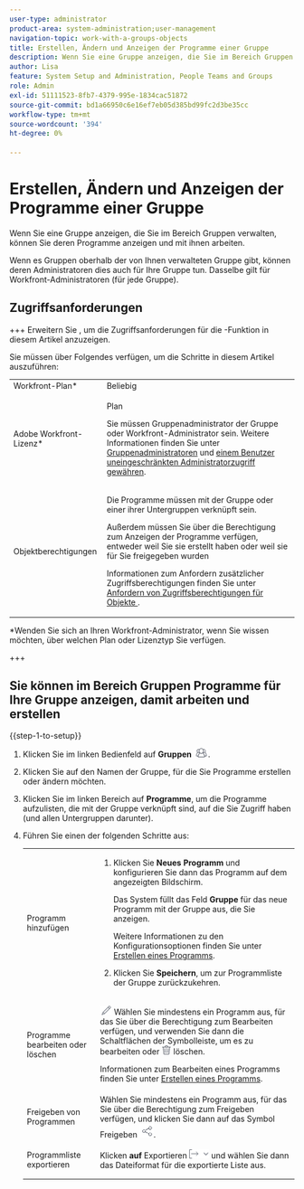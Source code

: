 ```yaml
---
user-type: administrator
product-area: system-administration;user-management
navigation-topic: work-with-a-groups-objects
title: Erstellen, Ändern und Anzeigen der Programme einer Gruppe
description: Wenn Sie eine Gruppe anzeigen, die Sie im Bereich Gruppen verwalten, können Sie deren Programme anzeigen und mit ihnen arbeiten.
author: Lisa
feature: System Setup and Administration, People Teams and Groups
role: Admin
exl-id: 51111523-8fb7-4379-995e-1834cac51872
source-git-commit: bd1a66950c6e16ef7eb05d385bd99fc2d3be35cc
workflow-type: tm+mt
source-wordcount: '394'
ht-degree: 0%

---
```


# Erstellen, Ändern und Anzeigen der Programme einer Gruppe

Wenn Sie eine Gruppe anzeigen, die Sie im Bereich Gruppen verwalten, können Sie deren Programme anzeigen und mit ihnen arbeiten.

Wenn es Gruppen oberhalb der von Ihnen verwalteten Gruppe gibt, können deren Administratoren dies auch für Ihre Gruppe tun. Dasselbe gilt für Workfront-Administratoren (für jede Gruppe).

## Zugriffsanforderungen

+++ Erweitern Sie , um die Zugriffsanforderungen für die -Funktion in diesem Artikel anzuzeigen.

Sie müssen über Folgendes verfügen, um die Schritte in diesem Artikel auszuführen:

<table style="table-layout:auto"> 
 <col> 
 <col> 
 <tbody> 
  <tr> 
   <td>Workfront-Plan*</td> 
   <td>Beliebig</td> 
  </tr> 
  <tr> 
   <td>Adobe Workfront-Lizenz*</td> 
   <td> <p>Plan </p> <p>Sie müssen Gruppenadministrator der Gruppe oder Workfront-Administrator sein. Weitere Informationen finden Sie unter <a href="../../../administration-and-setup/manage-groups/group-roles/group-administrators.md" class="MCXref xref">Gruppenadministratoren</a> und <a href="../../../administration-and-setup/add-users/configure-and-grant-access/grant-a-user-full-administrative-access.md" class="MCXref xref">einem Benutzer uneingeschränkten Administratorzugriff gewähren</a>.</p> </td> 
  </tr> 
  <tr> 
   <td role="rowheader">Objektberechtigungen</td> 
   <td> <p>Die Programme müssen mit der Gruppe oder einer ihrer Untergruppen verknüpft sein.</p> <p>Außerdem müssen Sie über die Berechtigung zum Anzeigen der Programme verfügen, entweder weil Sie sie erstellt haben oder weil sie für Sie freigegeben wurden</p> <p>Informationen zum Anfordern zusätzlicher Zugriffsberechtigungen finden Sie unter <a href="../../../workfront-basics/grant-and-request-access-to-objects/request-access.md" class="MCXref xref">Anfordern von Zugriffsberechtigungen für Objekte </a>.</p> </td> 
  </tr> 
 </tbody> 
</table>

&#42;Wenden Sie sich an Ihren Workfront-Administrator, wenn Sie wissen möchten, über welchen Plan oder Lizenztyp Sie verfügen.

+++

## Sie können im Bereich Gruppen Programme für Ihre Gruppe anzeigen, damit arbeiten und erstellen

{{step-1-to-setup}}

1. Klicken Sie im linken Bedienfeld auf **Gruppen** ![](assets/groups-icon.png).

1. Klicken Sie auf den Namen der Gruppe, für die Sie Programme erstellen oder ändern möchten.
1. Klicken Sie im linken Bereich auf **Programme**, um die Programme aufzulisten, die mit der Gruppe verknüpft sind, auf die Sie Zugriff haben (und allen Untergruppen darunter).
1. Führen Sie einen der folgenden Schritte aus:

   <table style="table-layout:auto"> 
    <col> 
    <col> 
    <tbody> 
     <tr> 
      <td role="rowheader">Programm hinzufügen</td> 
      <td> 
       <ol> 
        <li value="1"> <p>Klicken Sie <strong>Neues Programm</strong> und konfigurieren Sie dann das Programm auf dem angezeigten Bildschirm. </p> <p>Das System füllt das Feld <strong>Gruppe</strong> für das neue Programm mit der Gruppe aus, die Sie anzeigen.</p> <p>Weitere Informationen zu den Konfigurationsoptionen finden Sie unter <a href="../../../manage-work/portfolios/create-and-manage-programs/create-program.md" class="MCXref xref">Erstellen eines Programms</a>.</p> </li> 
        <li value="2"> <p>Klicken Sie <strong>Speichern</strong>, um zur Programmliste der Gruppe zurückzukehren.</p> </li> 
       </ol> </td> 
     </tr> 
     <tr> 
      <td role="rowheader"> <p>Programme bearbeiten oder löschen</p> </td> 
      <td> <p><img src="assets/edit-icon.png"> Wählen Sie mindestens ein Programm aus, für das Sie über die Berechtigung zum Bearbeiten verfügen, und verwenden Sie dann die Schaltflächen der Symbolleiste, um es zu bearbeiten oder <img src="assets/delete.png"> löschen.</p> <p>Informationen zum Bearbeiten eines Programms finden Sie unter <a href="../../../manage-work/portfolios/create-and-manage-programs/create-program.md" class="MCXref xref">Erstellen eines Programms</a>.</p> </td> 
     </tr> 
     <tr> 
      <td role="rowheader">Freigeben von Programmen</td> 
      <td>Wählen Sie mindestens ein Programm aus, für das Sie über die Berechtigung zum Freigeben verfügen, und klicken Sie dann auf das Symbol Freigeben <img src="assets/share-icon.png">.</td> 
     </tr> 
     <tr> 
      <td role="rowheader"> <p>Programmliste exportieren</p> </td> 
      <td>Klicken <strong> auf </strong>Exportieren<img src="assets/export.png"> und wählen Sie dann das Dateiformat für die exportierte Liste aus.</td> 
     </tr> 
    </tbody> 
   </table>

